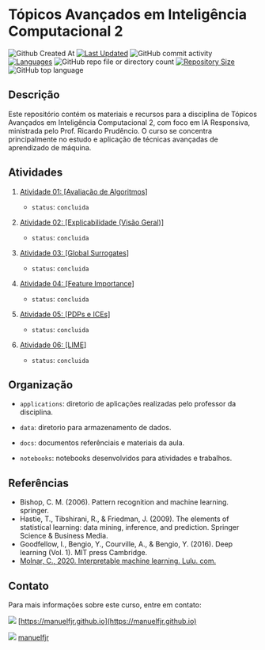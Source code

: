 <!--
[repositorio]: https://img.shields.io/
-->

# Tópicos Avançados em Inteligência Computacional 2
![Github Created At](https://img.shields.io/github/created-at/manuelfjr/topicos_avancados_ic_ii)
[![Last Updated](https://img.shields.io/github/last-commit/manuelfjr/topicos_avancados_ic_ii.svg)](https://github.com/manuelfjr/topicos_avancados_ic_ii/commits/master)
![GitHub commit activity](https://img.shields.io/github/commit-activity/w/manuelfjr/topicos_avancados_ic_ii)
[![Languages](https://img.shields.io/github/languages/count/manuelfjr/topicos_avancados_ic_ii)](https://github.com/manuelfjr/topicos_avancados_ic_ii)
![GitHub repo file or directory count](https://img.shields.io/github/directory-file-count/manuelfjr/topicos_avancados_ic_ii)
[![Repository Size](https://img.shields.io/github/repo-size/manuelfjr/topicos_avancados_ic_ii)](https://github.com/manuelfjr/topicos_avancados_ic_ii)
![GitHub top language](https://img.shields.io/github/languages/top/manuelfjr/topicos_avancados_ic_ii)


## Descrição
Este repositório contém os materiais e recursos para a disciplina de Tópicos Avançados em Inteligência Computacional 2, com foco em IA Responsiva, ministrada pelo Prof. Ricardo Prudêncio. O curso se concentra principalmente no estudo e aplicação de técnicas avançadas de aprendizado de máquina.

## Atividades

1. [Atividade 01: [Avaliação de Algoritmos]](/notebooks/01.atividade-01-dt.ipynb)
    - `status`: `concluida`

2. [Atividade 02: [Explicabilidade (Visão Geral)]](/notebooks/02.atividade-02.md)
    - `status`: `concluida`


3. [Atividade 03: [Global Surrogates]](/notebooks/03.atividade-03-surrogates.ipynb)
    - `status`: `concluida`

4. [Atividade 04: [Feature Importance]](/notebooks/04.atividade-04-feature_importance.ipynb)
    - `status`: `concluida`

5. [Atividade 05: [PDPs e ICEs]](/notebooks/05.atividade-05-pdp_ice.ipynb)
    - `status`: `concluida`

6. [Atividade 06: [LIME]](/notebooks/06.atividade-06-lime.ipynb)
    - `status`: `concluida`

## Organização

- `applications`: diretorio de aplicações realizadas pelo professor da disciplina.

- `data`: diretorio para armazenamento de dados.

- `docs`: documentos referênciais e materiais da aula.

- `notebooks`: notebooks desenvolvidos para atividades e trabalhos.

[]()
## Referências
- Bishop, C. M. (2006). Pattern recognition and machine learning. springer.
- Hastie, T., Tibshirani, R., & Friedman, J. (2009). The elements of statistical learning: data mining, inference, and prediction. Springer Science & Business Media.
- Goodfellow, I., Bengio, Y., Courville, A., & Bengio, Y. (2016). Deep learning (Vol. 1). MIT press Cambridge.
- [Molnar, C., 2020. Interpretable machine learning. Lulu. com.](/docs/Molnar-interpretable-machine-learning_compressed.pdf)

## Contato
Para mais informações sobre este curso, entre em contato:

[<img src="https://img.icons8.com/ios/20/000000/domain.png"/>](https://manuelfjr.github.io) [https://manuelfjr.github.io](https://manuelfjr.github.io)

[<img src="https://img.icons8.com/ios/20/000000/github--v1.png"/>](https://github.com/manuelfjr) [manuelfjr](https://github.com/manuelfjr)